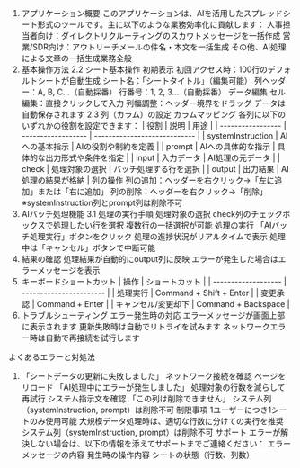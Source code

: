 1. アプリケーション概要
このアプリケーションは、AIを活用したスプレッドシート形式のツールです。主に以下のような業務効率化に貢献します：
人事担当者向け：ダイレクトリクルーティングのスカウトメッセージを一括作成
営業/SDR向け：アウトリーチメールの件名・本文を一括生成
その他、AI処理による文章の一括生成業務全般
2. 基本操作方法
2.2 シート基本操作
初期表示
初回アクセス時：100行のデフォルトシートが自動生成
シート名：「シートタイトル」（編集可能）
列ヘッダー：A, B, C...（自動採番）
行番号：1, 2, 3...（自動採番）
データ編集
セル編集：直接クリックして入力
列幅調整：ヘッダー境界をドラッグ
データは自動保存されます
2.3 列（カラム）の設定
カラムマッピング
各列に以下のいずれかの役割を設定できます：
| 役割              | 説明               | 用途                         |
| ----------------- | ------------------ | ---------------------------- |
| systemInstruction | AIへの基本指示     | AIの役割や制約を定義         |
| prompt            | AIへの具体的な指示 | 具体的な出力形式や条件を指定 |
| input             | 入力データ         | AI処理の元データ             |
| check             | 処理対象の選択     | バッチ処理する行を選択       |
| output            | 出力結果           | AI処理の結果が格納           |
列の操作
列の追加：ヘッダーを右クリック→「左に追加」または「右に追加」
列の削除：ヘッダーを右クリック→「削除」
※systemInstruction列とprompt列は削除不可
3. AIバッチ処理機能
3.1 処理の実行手順
処理対象の選択
check列のチェックボックスで処理したい行を選択
複数行の一括選択が可能
処理の実行
「AIバッチ処理実行」ボタンをクリック
処理の進捗状況がリアルタイムで表示
処理中は「キャンセル」ボタンで中断可能
3. 結果の確認
処理結果が自動的にoutput列に反映
エラーが発生した場合はエラーメッセージを表示
4. キーボードショートカット
| 操作                | ショートカット          |
| ------------------- | ----------------------- |
| 処理実行            | Command + Shift + Enter |
| 変更承認            | Command + Enter         |
| キャンセル/変更却下 | Command + Backspace     |
5. トラブルシューティング
エラー発生時の対応
エラーメッセージが画面上部に表示されます
更新失敗時は自動でリトライを試みます
ネットワークエラー時は自動で再接続を試行します

よくあるエラーと対処法
1. 「シートデータの更新に失敗しました」
ネットワーク接続を確認
ページをリロード
「AI処理中にエラーが発生しました」
処理対象の行数を減らして再試行
システム指示文を確認
「この列は削除できません」
システム列（systemInstruction, prompt）は削除不可
制限事項
1ユーザーにつき1シートのみ使用可能
大規模データ処理時は、適切な行数に分けての実行を推奨
システム列（systemInstruction, prompt）は削除不可
サポート
エラーが解決しない場合は、以下の情報を添えてサポートまでご連絡ください：
エラーメッセージの内容
発生時の操作内容
シートの状態（行数、列数）